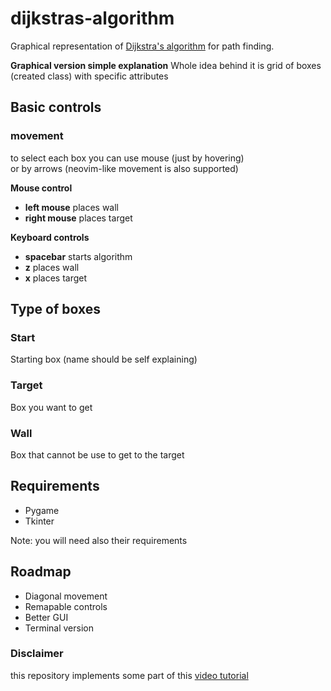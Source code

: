 # dijkstras-algorithm

Graphical representation of [Dijkstra's algorithm](https://en.wikipedia.org/wiki/Dijkstra's_algorithm) for path finding.

**Graphical version simple explanation**
Whole idea behind it is grid of boxes (created class) with specific attributes

## Basic controls
  
  ### movement
  to select each box you can use mouse (just by hovering) <br>
  or by arrows (neovim-like movement is also supported)
  
  **Mouse control** 
    <ul>
      <li>**left mouse** places wall</li>
      <li>**right mouse** places target</li>
    </ul>
  **Keyboard controls**
    <ul>
      <li>**spacebar** starts algorithm</li>
      <li>**z** places wall</li>
      <li>**x** places target</li>
    </ul>
## Type of boxes
 <h3>Start</h3>
 <p>Starting box (name should be self explaining)</p>
 <h3>Target</h3>
 <p>Box you want to get</p>
 <h3>Wall</h3>
 <p>Box that cannot be use to get to the target</p>
 

## Requirements
<ul>
  <li>Pygame</li>
  <li>Tkinter</li>
</ul>
Note: you will need also their requirements


## Roadmap
<ul>
  <li>Diagonal movement</li>
  <li>Remapable controls</li>
  <li>Better GUI</li>
  <li>Terminal version</li>
</ul>

### Disclaimer
  this repository implements some part of this [video tutorial](https://www.youtube.com/watch?v=QNpUN8gBeLY)
